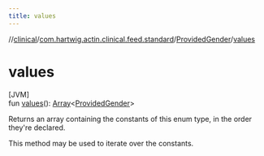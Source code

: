 ```yaml
---
title: values
---
```

//[clinical](../../../index.html)/[com.hartwig.actin.clinical.feed.standard](../index.html)/[ProvidedGender](index.html)/[values](values.html)



# values



[JVM]\
fun [values](values.html)(): [Array](https://kotlinlang.org/api/latest/jvm/stdlib/kotlin/-array/index.html)&lt;[ProvidedGender](index.html)&gt;



Returns an array containing the constants of this enum type, in the order they're declared.



This method may be used to iterate over the constants.




